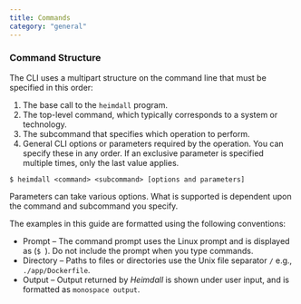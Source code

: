 ```yaml
---
title: Commands
category: "general"
---
```


### Command Structure

The CLI uses a multipart structure on the command line that must be specified in this order:

1. The base call to the `heimdall` program.
2. The top-level command, which typically corresponds to a system or technology.
3. The subcommand that specifies which operation to perform.
4. General CLI options or parameters required by the operation.
   You can specify these in any order.
   If an exclusive parameter is specified multiple times, only the last value applies.

```shell
$ heimdall <command> <subcommand> [options and parameters]
```

Parameters can take various options.
What is supported is dependent upon the command and subcommand you specify.

The examples in this guide are formatted using the following conventions:

* Prompt – The command prompt uses the Linux prompt and is displayed as (`$ `).
  Do not include the prompt when you type commands.
* Directory – Paths to files or directories use the Unix file separator `/` e.g., `./app/Dockerfile`.
* Output – Output returned by *Heimdall* is shown under user input, and is formatted as `monospace output`.
